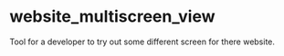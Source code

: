 # website_multiscreen_view
Tool for a developer to try out some different screen for there website. 
